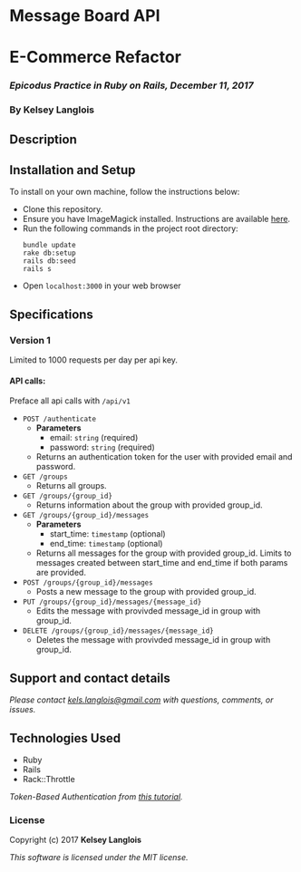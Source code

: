 # Message Board API

# E-Commerce Refactor

### _Epicodus Practice in Ruby on Rails, December 11, 2017_

### By Kelsey Langlois

## Description

## Installation and Setup

To install on your own machine, follow the instructions below:

* Clone this repository.
* Ensure you have ImageMagick installed. Instructions are available [here](https://github.com/thoughtbot/paperclip#image-processor).
* Run the following commands in the project root directory:
  ```
  bundle update
  rake db:setup
  rails db:seed
  rails s
  ```
* Open ```localhost:3000``` in your web browser

## Specifications

### Version 1

Limited to 1000 requests per day per api key.

#### API calls:

Preface all api calls with ```/api/v1```
* ```POST /authenticate```
  * **Parameters**
    * email: ```string``` (required)
    * password: ```string``` (required)
  * Returns an authentication token for the user with provided email and password.
* ```GET /groups```
  * Returns all groups.
* ```GET /groups/{group_id}```
  * Returns information about the group with provided group_id.
* ```GET /groups/{group_id}/messages```
  * **Parameters**
    * start_time: ```timestamp``` (optional)
    * end_time: ```timestamp``` (optional)
  * Returns all messages for the group with provided group_id. Limits to messages created between start_time and end_time if both params are provided.
* ```POST /groups/{group_id}/messages```
  * Posts a new message to the group with provided group_id.
* ```PUT /groups/{group_id}/messages/{message_id}```
  * Edits the message with provivded message_id in group with group_id.
* ```DELETE /groups/{group_id}/messages/{message_id}```
  * Deletes the message with provivded message_id in group with group_id.

## Support and contact details

_Please contact [kels.langlois@gmail.com](mailto:kels.langlois@gmail.com) with questions, comments, or issues._

## Technologies Used

* Ruby
* Rails
* Rack::Throttle

_Token-Based Authentication from [this tutorial](https://www.pluralsight.com/guides/ruby-ruby-on-rails/token-based-authentication-with-ruby-on-rails-5-api)._

### License

Copyright (c) 2017 **Kelsey Langlois**

*This software is licensed under the MIT license.*
